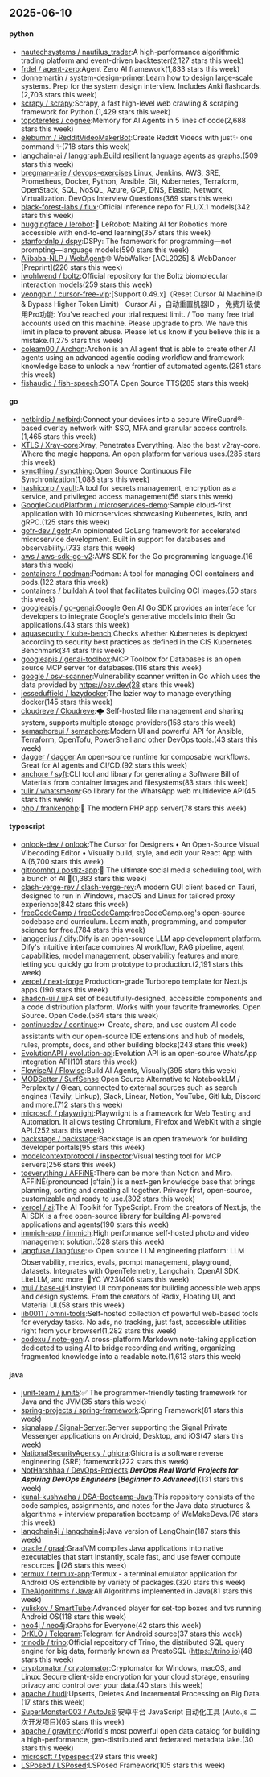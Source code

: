 ## 2025-06-10

#### python
* [nautechsystems / nautilus_trader](https://github.com/nautechsystems/nautilus_trader):A high-performance algorithmic trading platform and event-driven backtester(2,127 stars this week)
* [frdel / agent-zero](https://github.com/frdel/agent-zero):Agent Zero AI framework(1,833 stars this week)
* [donnemartin / system-design-primer](https://github.com/donnemartin/system-design-primer):Learn how to design large-scale systems. Prep for the system design interview. Includes Anki flashcards.(2,703 stars this week)
* [scrapy / scrapy](https://github.com/scrapy/scrapy):Scrapy, a fast high-level web crawling & scraping framework for Python.(1,429 stars this week)
* [topoteretes / cognee](https://github.com/topoteretes/cognee):Memory for AI Agents in 5 lines of code(2,688 stars this week)
* [elebumm / RedditVideoMakerBot](https://github.com/elebumm/RedditVideoMakerBot):Create Reddit Videos with just✨ one command ✨(718 stars this week)
* [langchain-ai / langgraph](https://github.com/langchain-ai/langgraph):Build resilient language agents as graphs.(509 stars this week)
* [bregman-arie / devops-exercises](https://github.com/bregman-arie/devops-exercises):Linux, Jenkins, AWS, SRE, Prometheus, Docker, Python, Ansible, Git, Kubernetes, Terraform, OpenStack, SQL, NoSQL, Azure, GCP, DNS, Elastic, Network, Virtualization. DevOps Interview Questions(369 stars this week)
* [black-forest-labs / flux](https://github.com/black-forest-labs/flux):Official inference repo for FLUX.1 models(342 stars this week)
* [huggingface / lerobot](https://github.com/huggingface/lerobot):🤗 LeRobot: Making AI for Robotics more accessible with end-to-end learning(357 stars this week)
* [stanfordnlp / dspy](https://github.com/stanfordnlp/dspy):DSPy: The framework for programming—not prompting—language models(590 stars this week)
* [Alibaba-NLP / WebAgent](https://github.com/Alibaba-NLP/WebAgent):🌐 WebWalker [ACL2025] & WebDancer [Preprint](226 stars this week)
* [jwohlwend / boltz](https://github.com/jwohlwend/boltz):Official repository for the Boltz biomolecular interaction models(259 stars this week)
* [yeongpin / cursor-free-vip](https://github.com/yeongpin/cursor-free-vip):[Support 0.49.x]（Reset Cursor AI MachineID & Bypass Higher Token Limit） Cursor Ai ，自动重置机器ID ， 免费升级使用Pro功能: You've reached your trial request limit. / Too many free trial accounts used on this machine. Please upgrade to pro. We have this limit in place to prevent abuse. Please let us know if you believe this is a mistake.(1,275 stars this week)
* [coleam00 / Archon](https://github.com/coleam00/Archon):Archon is an AI agent that is able to create other AI agents using an advanced agentic coding workflow and framework knowledge base to unlock a new frontier of automated agents.(281 stars this week)
* [fishaudio / fish-speech](https://github.com/fishaudio/fish-speech):SOTA Open Source TTS(285 stars this week)

#### go
* [netbirdio / netbird](https://github.com/netbirdio/netbird):Connect your devices into a secure WireGuard®-based overlay network with SSO, MFA and granular access controls.(1,465 stars this week)
* [XTLS / Xray-core](https://github.com/XTLS/Xray-core):Xray, Penetrates Everything. Also the best v2ray-core. Where the magic happens. An open platform for various uses.(285 stars this week)
* [syncthing / syncthing](https://github.com/syncthing/syncthing):Open Source Continuous File Synchronization(1,088 stars this week)
* [hashicorp / vault](https://github.com/hashicorp/vault):A tool for secrets management, encryption as a service, and privileged access management(56 stars this week)
* [GoogleCloudPlatform / microservices-demo](https://github.com/GoogleCloudPlatform/microservices-demo):Sample cloud-first application with 10 microservices showcasing Kubernetes, Istio, and gRPC.(125 stars this week)
* [gofr-dev / gofr](https://github.com/gofr-dev/gofr):An opinionated GoLang framework for accelerated microservice development. Built in support for databases and observability.(733 stars this week)
* [aws / aws-sdk-go-v2](https://github.com/aws/aws-sdk-go-v2):AWS SDK for the Go programming language.(16 stars this week)
* [containers / podman](https://github.com/containers/podman):Podman: A tool for managing OCI containers and pods.(122 stars this week)
* [containers / buildah](https://github.com/containers/buildah):A tool that facilitates building OCI images.(50 stars this week)
* [googleapis / go-genai](https://github.com/googleapis/go-genai):Google Gen AI Go SDK provides an interface for developers to integrate Google's generative models into their Go applications.(43 stars this week)
* [aquasecurity / kube-bench](https://github.com/aquasecurity/kube-bench):Checks whether Kubernetes is deployed according to security best practices as defined in the CIS Kubernetes Benchmark(34 stars this week)
* [googleapis / genai-toolbox](https://github.com/googleapis/genai-toolbox):MCP Toolbox for Databases is an open source MCP server for databases.(116 stars this week)
* [google / osv-scanner](https://github.com/google/osv-scanner):Vulnerability scanner written in Go which uses the data provided by https://osv.dev(28 stars this week)
* [jesseduffield / lazydocker](https://github.com/jesseduffield/lazydocker):The lazier way to manage everything docker(145 stars this week)
* [cloudreve / Cloudreve](https://github.com/cloudreve/Cloudreve):🌩 Self-hosted file management and sharing system, supports multiple storage providers(158 stars this week)
* [semaphoreui / semaphore](https://github.com/semaphoreui/semaphore):Modern UI and powerful API for Ansible, Terraform, OpenTofu, PowerShell and other DevOps tools.(43 stars this week)
* [dagger / dagger](https://github.com/dagger/dagger):An open-source runtime for composable workflows. Great for AI agents and CI/CD.(92 stars this week)
* [anchore / syft](https://github.com/anchore/syft):CLI tool and library for generating a Software Bill of Materials from container images and filesystems(83 stars this week)
* [tulir / whatsmeow](https://github.com/tulir/whatsmeow):Go library for the WhatsApp web multidevice API(45 stars this week)
* [php / frankenphp](https://github.com/php/frankenphp):🧟 The modern PHP app server(78 stars this week)

#### typescript
* [onlook-dev / onlook](https://github.com/onlook-dev/onlook):The Cursor for Designers • An Open-Source Visual Vibecoding Editor • Visually build, style, and edit your React App with AI(6,700 stars this week)
* [gitroomhq / postiz-app](https://github.com/gitroomhq/postiz-app):📨 The ultimate social media scheduling tool, with a bunch of AI 🤖(1,383 stars this week)
* [clash-verge-rev / clash-verge-rev](https://github.com/clash-verge-rev/clash-verge-rev):A modern GUI client based on Tauri, designed to run in Windows, macOS and Linux for tailored proxy experience(842 stars this week)
* [freeCodeCamp / freeCodeCamp](https://github.com/freeCodeCamp/freeCodeCamp):freeCodeCamp.org's open-source codebase and curriculum. Learn math, programming, and computer science for free.(784 stars this week)
* [langgenius / dify](https://github.com/langgenius/dify):Dify is an open-source LLM app development platform. Dify's intuitive interface combines AI workflow, RAG pipeline, agent capabilities, model management, observability features and more, letting you quickly go from prototype to production.(2,191 stars this week)
* [vercel / next-forge](https://github.com/vercel/next-forge):Production-grade Turborepo template for Next.js apps.(190 stars this week)
* [shadcn-ui / ui](https://github.com/shadcn-ui/ui):A set of beautifully-designed, accessible components and a code distribution platform. Works with your favorite frameworks. Open Source. Open Code.(564 stars this week)
* [continuedev / continue](https://github.com/continuedev/continue):⏩ Create, share, and use custom AI code assistants with our open-source IDE extensions and hub of models, rules, prompts, docs, and other building blocks(243 stars this week)
* [EvolutionAPI / evolution-api](https://github.com/EvolutionAPI/evolution-api):Evolution API is an open-source WhatsApp integration API(101 stars this week)
* [FlowiseAI / Flowise](https://github.com/FlowiseAI/Flowise):Build AI Agents, Visually(395 stars this week)
* [MODSetter / SurfSense](https://github.com/MODSetter/SurfSense):Open Source Alternative to NotebookLM / Perplexity / Glean, connected to external sources such as search engines (Tavily, Linkup), Slack, Linear, Notion, YouTube, GitHub, Discord and more.(712 stars this week)
* [microsoft / playwright](https://github.com/microsoft/playwright):Playwright is a framework for Web Testing and Automation. It allows testing Chromium, Firefox and WebKit with a single API.(252 stars this week)
* [backstage / backstage](https://github.com/backstage/backstage):Backstage is an open framework for building developer portals(95 stars this week)
* [modelcontextprotocol / inspector](https://github.com/modelcontextprotocol/inspector):Visual testing tool for MCP servers(256 stars this week)
* [toeverything / AFFiNE](https://github.com/toeverything/AFFiNE):There can be more than Notion and Miro. AFFiNE(pronounced [ə‘fain]) is a next-gen knowledge base that brings planning, sorting and creating all together. Privacy first, open-source, customizable and ready to use.(302 stars this week)
* [vercel / ai](https://github.com/vercel/ai):The AI Toolkit for TypeScript. From the creators of Next.js, the AI SDK is a free open-source library for building AI-powered applications and agents(190 stars this week)
* [immich-app / immich](https://github.com/immich-app/immich):High performance self-hosted photo and video management solution.(528 stars this week)
* [langfuse / langfuse](https://github.com/langfuse/langfuse):🪢 Open source LLM engineering platform: LLM Observability, metrics, evals, prompt management, playground, datasets. Integrates with OpenTelemetry, Langchain, OpenAI SDK, LiteLLM, and more. 🍊YC W23(406 stars this week)
* [mui / base-ui](https://github.com/mui/base-ui):Unstyled UI components for building accessible web apps and design systems. From the creators of Radix, Floating UI, and Material UI.(58 stars this week)
* [iib0011 / omni-tools](https://github.com/iib0011/omni-tools):Self-hosted collection of powerful web-based tools for everyday tasks. No ads, no tracking, just fast, accessible utilities right from your browser!(1,282 stars this week)
* [codexu / note-gen](https://github.com/codexu/note-gen):A cross-platform Markdown note-taking application dedicated to using AI to bridge recording and writing, organizing fragmented knowledge into a readable note.(1,613 stars this week)

#### java
* [junit-team / junit5](https://github.com/junit-team/junit5):✅ The programmer-friendly testing framework for Java and the JVM(35 stars this week)
* [spring-projects / spring-framework](https://github.com/spring-projects/spring-framework):Spring Framework(81 stars this week)
* [signalapp / Signal-Server](https://github.com/signalapp/Signal-Server):Server supporting the Signal Private Messenger applications on Android, Desktop, and iOS(47 stars this week)
* [NationalSecurityAgency / ghidra](https://github.com/NationalSecurityAgency/ghidra):Ghidra is a software reverse engineering (SRE) framework(222 stars this week)
* [NotHarshhaa / DevOps-Projects](https://github.com/NotHarshhaa/DevOps-Projects):𝑫𝒆𝒗𝑶𝒑𝒔 𝑹𝒆𝒂𝒍 𝑾𝒐𝒓𝒍𝒅 𝑷𝒓𝒐𝒋𝒆𝒄𝒕𝒔 𝒇𝒐𝒓 𝑨𝒔𝒑𝒊𝒓𝒊𝒏𝒈 𝑫𝒆𝒗𝑶𝒑𝒔 𝑬𝒏𝒈𝒊𝒏𝒆𝒆𝒓𝒔 [𝑩𝒆𝒈𝒊𝒏𝒏𝒆𝒓 𝒕𝒐 𝑨𝒅𝒗𝒂𝒏𝒄𝒆𝒅](131 stars this week)
* [kunal-kushwaha / DSA-Bootcamp-Java](https://github.com/kunal-kushwaha/DSA-Bootcamp-Java):This repository consists of the code samples, assignments, and notes for the Java data structures & algorithms + interview preparation bootcamp of WeMakeDevs.(76 stars this week)
* [langchain4j / langchain4j](https://github.com/langchain4j/langchain4j):Java version of LangChain(187 stars this week)
* [oracle / graal](https://github.com/oracle/graal):GraalVM compiles Java applications into native executables that start instantly, scale fast, and use fewer compute resources 🚀(26 stars this week)
* [termux / termux-app](https://github.com/termux/termux-app):Termux - a terminal emulator application for Android OS extendible by variety of packages.(320 stars this week)
* [TheAlgorithms / Java](https://github.com/TheAlgorithms/Java):All Algorithms implemented in Java(81 stars this week)
* [yuliskov / SmartTube](https://github.com/yuliskov/SmartTube):Advanced player for set-top boxes and tvs running Android OS(118 stars this week)
* [neo4j / neo4j](https://github.com/neo4j/neo4j):Graphs for Everyone(42 stars this week)
* [DrKLO / Telegram](https://github.com/DrKLO/Telegram):Telegram for Android source(37 stars this week)
* [trinodb / trino](https://github.com/trinodb/trino):Official repository of Trino, the distributed SQL query engine for big data, formerly known as PrestoSQL (https://trino.io)(48 stars this week)
* [cryptomator / cryptomator](https://github.com/cryptomator/cryptomator):Cryptomator for Windows, macOS, and Linux: Secure client-side encryption for your cloud storage, ensuring privacy and control over your data.(40 stars this week)
* [apache / hudi](https://github.com/apache/hudi):Upserts, Deletes And Incremental Processing on Big Data.(17 stars this week)
* [SuperMonster003 / AutoJs6](https://github.com/SuperMonster003/AutoJs6):安卓平台 JavaScript 自动化工具 (Auto.js 二次开发项目)(65 stars this week)
* [apache / gravitino](https://github.com/apache/gravitino):World's most powerful open data catalog for building a high-performance, geo-distributed and federated metadata lake.(30 stars this week)
* [microsoft / typespec](https://github.com/microsoft/typespec):(29 stars this week)
* [LSPosed / LSPosed](https://github.com/LSPosed/LSPosed):LSPosed Framework(105 stars this week)
